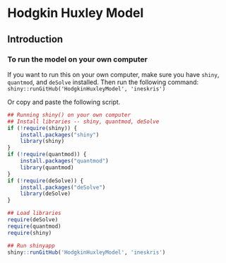 Hodgkin Huxley Model
===============

## Introduction




### To run the model on your own computer

If you want to run this on your own computer, make sure you have `shiny`, `quantmod`, and `deSolve` installed. Then run the following command: `shiny::runGitHub('HodgkinHuxleyModel', 'ineskris')`

Or copy and paste the following script.

```r
## Running shiny() on your own computer
## Install libraries -- shiny, quantmod, deSolve
if (!require(shiny)) {
    install.packages("shiny")
    library(shiny)
}
if (!require(quantmod)) {
    install.packages("quantmod")
    library(quantmod)
} 
if (!require(deSolve)) {
    install.packages("deSolve")
    library(deSolve)
} 

## Load libraries
require(deSolve)
require(quantmod)
require(shiny)

## Run shinyapp
shiny::runGitHub('HodgkinHuxleyModel', 'ineskris')
```
